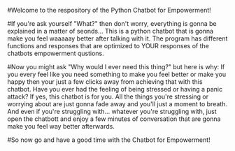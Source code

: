 #Welcome to the respository of the Python Chatbot for Empowerment!

#If you're ask yourself "What?" then don't worry, everything is gonna be explained in a matter of seonds...
This is a python chatbot that is gonna make you feel waaaaay better after talking with it.
The program has different functions and responses that are optimized to YOUR responses of the chatbots empowerment qustions.

#Now you might ask "Why would I ever need this thing?" but here is why:
If you every feel like you need something to make you feel better or make you happy then your just a few clicks away from achieving that with this chatbot.
Have you ever had the feeling of being stressed or having a panic attack? If yes, this chatbot is for you. All the things you're stressing or worrying about are just gonna fade away and you'll just a moment to breath.
And even if you're struggling with... whatever you're struggling with, just open the chatbott and enjoy a few minutes of conversation that are gonna make you feel way better afterwards.

#So now go and have a good time with the Chatbot for Empowerment!
